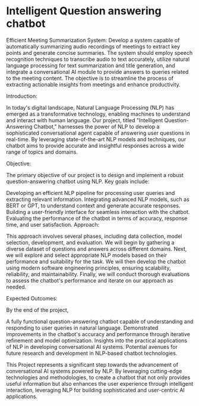 # Intelligent Question answering chatbot
Efficient Meeting Summarization System: Develop a system capable of 
automatically summarizing audio recordings of meetings to extract key points 
and generate concise summaries. The system should employ speech recognition 
techniques to transcribe audio to text accurately, utilize natural language 
processing for text summarization and title generation, and integrate a 
conversational AI module to provide answers to queries related to the meeting 
content. The objective is to streamline the process of extracting actionable 
insights from meetings and enhance productivity.

Introduction:

In today's digital landscape, Natural Language Processing (NLP) has emerged as a transformative technology, enabling machines to understand and interact with human language. Our project, titled "Intelligent Question-Answering Chatbot," harnesses the power of NLP to develop a sophisticated conversational agent capable of answering user questions in real-time. By leveraging state-of-the-art NLP models and techniques, our chatbot aims to provide accurate and insightful responses across a wide range of topics and domains.

Objective:

The primary objective of our project is to design and implement a robust question-answering chatbot using NLP. Key goals include:

Developing an efficient NLP pipeline for processing user queries and extracting relevant information.
Integrating advanced NLP models, such as BERT or GPT, to understand context and generate accurate responses.
Building a user-friendly interface for seamless interaction with the chatbot.
Evaluating the performance of the chatbot in terms of accuracy, response time, and user satisfaction.
Approach:

This approach involves several phases, including data collection, model selection, development, and evaluation. We will begin by gathering a diverse dataset of questions and answers across different domains. Next, we will explore and select appropriate NLP models based on their performance and suitability for the task. We will then develop the chatbot using modern software engineering principles, ensuring scalability, reliability, and maintainability. Finally, we will conduct thorough evaluations to assess the chatbot's performance and iterate on our approach as needed.

Expected Outcomes:

By the end of the project,

A fully functional question-answering chatbot capable of understanding and responding to user queries in natural language.
Demonstrated improvements in the chatbot's accuracy and performance through iterative refinement and model optimization.
Insights into the practical applications of NLP in developing conversational AI systems.
Potential avenues for future research and development in NLP-based chatbot technologies.

This Project represents a significant step towards the advancement of conversational AI systems powered by NLP. By leveraging cutting-edge technologies and methodologies, to create a chatbot that not only provides useful information but also enhances the user experience through intelligent interaction, leveraging NLP for building sophisticated and user-centric AI applications.

